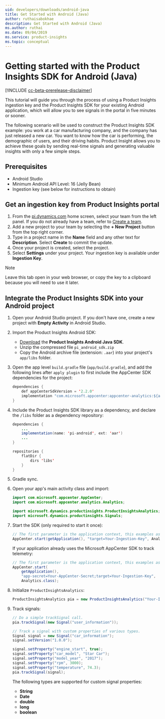 ```yaml
---
uid: developers/downloads/android-java
title: Get Started with Android (Java)
author: ruthaisabokhae
description: Get Started with Android (Java)
ms.author: ruthai
ms.date: 09/04/2019
ms.service: product-insights
ms.topic: conceptual
---
```

# Getting started with the Product Insights SDK for Android (Java)
[!INCLUDE [cc-beta-prerelease-disclaimer]( includes/cc-beta-prerelease-disclaimer.md)]

This tutorial will guide you through the process of using a Product Insights ingestion key and the Product Insights SDK for your existing Android application, which will allow you to see signals in the portal in five minutes or sooner.

The following scenario will be used to construct the Product Insights SDK example: you work at a car manufacturing company, and the company has just released a new car. You want to know how the car is performing, the demographic of users, and their driving habits. Product Insight allows you to achieve these goals by sending real-time signals and generating valuable insights with only a few simple steps.

## Prerequisites
* Android Studio
* Minimum Android API Level: 16 (Jelly Bean)
* Ingestion key (see below for instructions to obtain)

## Get an ingestion key from Product Insights portal
1. From the [pi.dynamics.com](http://pi.dynamics.com) home screen, select your team from the left panel. If you do not already have a team, refer to [Create a team](xref:developers/quick-starts/create-a-team).
2. Add a new project to your team by selecting the **+ New Project** button from the top right corner.
3. Type in a project name in the **Name** field and any other text for **Description**. Select **Create** to commit the update.
4. Once your project is created, select the project.
5. Select **Settings** under your project. Your ingestion key is available under **Ingestion Key**.

> [!NOTE]
> Leave this tab open in your web browser, or copy the key to a clipboard because you will need to use it later.

## Integrate the Product Insights SDK into your Android project
1. Open your Android Studio project. If you don't have one, create a new project with **Empty Activity** in Android Studio.

2. Import the Product Insights Android SDK:
    * [Download](https://download.pi.dynamics.com/sdk/ProductInsightsSenders/pi_android_sdk.zip) the **Product Insights Android Java SDK**.
    * Unzip the compressed file `pi_android_sdk.zip`
    * Copy the Android archive file (extension: `.aar`) into your project's `app/libs` folder.

3. Open the app level `build.gradle` file (`app/build.gradle`), and add the following lines after ```apply plugin``` to first include the AppCenter SDK dependencies for the project:

    ```java
    dependencies {
        def appCenterSdkVersion = '2.2.0'
        implementation "com.microsoft.appcenter:appcenter-analytics:${appCenterSdkVersion}"
    }
    ```
4. Include the Product Insights SDK library as a dependency, and declare the `/libs` folder as a dependency repository:

    ```java
    dependencies {
        ...
        implementation(name: 'pi-android', ext: 'aar')
        ...
    }

    repositories {
        flatDir {
            dirs 'libs'
        }
    }
    ```
5. Gradle sync.

6. Open your app's main activity class and import:

    ```java
    import com.microsoft.appcenter.AppCenter;
    import com.microsoft.appcenter.analytics.Analytics;

    import microsoft.dynamics.productinsights.ProductInsightsAnalytics;
    import microsoft.dynamics.productinsights.Signals;
    ```

7. Start the SDK (only required to start it once):

    ```java
    // The first parameter is the application context, this examples assumes it is called from an Activity.
    AppCenter.start(getApplication(), "target=Your-Ingestion-Key", Analytics.class);
    ```

    If your application already uses the Microsoft AppCenter SDK to track telemetry:
    ```java
    // The first parameter is the application context, this examples assumes it is called from an Activity.
    AppCenter.start(
        getApplication(),
        "app-secret=Your-AppCenter-Secret;target=Your-Ingestion-Key",
        Analytics.class);
    ```

8. Initialize `ProductInsightsAnalytics`:

    ```java
    ProductInsightsAnalytics pia = new ProductInsightsAnalytics("Your-Ingestion-Key");
    ```

9. Track signals:

    ```java
    // Do a simple trackSignal call.
    pia.trackSignal(new Signal("user_information"));

    // Track a signal with custom properties of various types.
    Signal signal = new Signal("car_information");
    signal.setVersion("1.0.0");

    signal.setProperty("engine_start", true);
    signal.setProperty("car_model", "Star Car");
    signal.setProperty("model_year", "2017");
    signal.setProperty("rpm", 3000);
    signal.setProperty("temperature", 74.3);
    pia.trackSignal(signal);
    ```

    The following types are supported for custom signal properties:
    - **String**
    - **Date**
    - **double**
    - **long**
    - **boolean**
